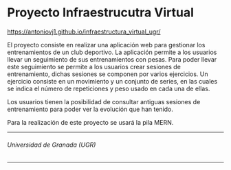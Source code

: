 # Proyecto Infraestrucutra Virtual

https://antoniovj1.github.io/infraestructura_virtual_ugr/

El proyecto consiste en realizar una aplicación web para gestionar los entrenamientos de un club deportivo. La aplicación permite a los usuarios llevar
un seguimiento de sus entrenamientos con pesas. Para poder llevar este
seguimiento se permite a los usuarios crear sesiones de entrenamiento,
dichas sesiones se componen por varios ejercicios. Un ejercicio consiste en
un movimiento y un conjunto de series, en las cuales se indica el número
de repeticiones y peso usado en cada una de ellas.

Los usuarios tienen la posibilidad de consultar antiguas sesiones de entrenamiento para poder ver la evolución que han tenido.

Para la realización de este proyecto se usará la pila MERN.
___
###### Universidad de Granada (UGR)
___

